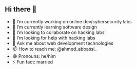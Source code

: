 ## Hi there 👋

<!--
**3zyez/3zyez** is a ✨ _special_ ✨ repository because its `README.md` (this file) appears on your GitHub profile.

Here are some ideas to get you started: -->

- 🔭 I’m currently working on online dev/cybersecurity labs
- 🌱 I’m currently learning software design
- 👯 I’m looking to collaborate on hacking labs
- 🤔 I’m looking for help with hacking labs
- 💬 Ask me about web development technologies
- 📫 How to reach me: @ahmed_abbassi_
- 😄 Pronouns: he/him
- ⚡ Fun fact: married
